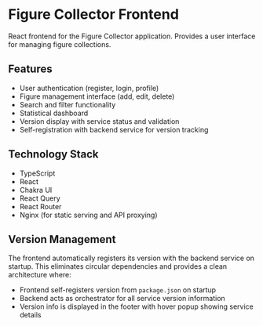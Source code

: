 # Figure Collector Frontend

React frontend for the Figure Collector application. Provides a user interface for managing figure collections.

## Features

- User authentication (register, login, profile)
- Figure management interface (add, edit, delete)
- Search and filter functionality
- Statistical dashboard
- Version display with service status and validation
- Self-registration with backend service for version tracking

## Technology Stack

- TypeScript
- React
- Chakra UI
- React Query
- React Router
- Nginx (for static serving and API proxying)

## Version Management

The frontend automatically registers its version with the backend service on startup. This eliminates circular dependencies and provides a clean architecture where:

- Frontend self-registers version from `package.json` on startup
- Backend acts as orchestrator for all service version information
- Version info is displayed in the footer with hover popup showing service details
